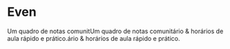 # Even
 Um quadro de notas comunitUm quadro de notas comunitário & horários de aula rápido e prático.ário & horários de aula rápido e prático.
